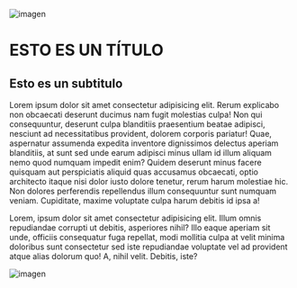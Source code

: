 ![imagen](https://user-images.githubusercontent.com/114317702/200149174-30187b07-b560-47b9-af94-0007893055ce.png)
<h1>ESTO ES UN TÍTULO</h1>
<h2>Esto es un subtitulo</h2>
<p>Lorem ipsum dolor sit amet consectetur adipisicing elit. Rerum explicabo non obcaecati deserunt ducimus nam fugit molestias culpa! Non qui consequuntur, deserunt culpa blanditiis praesentium beatae adipisci, nesciunt ad necessitatibus provident, dolorem corporis pariatur! Quae, aspernatur assumenda expedita inventore dignissimos delectus aperiam blanditiis, at sunt sed unde earum adipisci minus ullam id illum aliquam nemo quod numquam impedit enim? Quidem deserunt minus facere quisquam aut perspiciatis aliquid quas accusamus obcaecati, optio architecto itaque nisi dolor iusto dolore tenetur, rerum harum molestiae hic. Non dolores perferendis repellendus illum consequuntur sunt numquam veniam. Cupiditate, maxime voluptate culpa harum debitis id ipsa a!</p>
<p>Lorem, ipsum dolor sit amet consectetur adipisicing elit. Illum omnis repudiandae corrupti ut debitis, asperiores nihil? Illo eaque aperiam sit unde, officiis consequatur fuga repellat, modi mollitia culpa at velit minima doloribus sunt consectetur sed iste repudiandae voluptate vel ad provident atque alias dolorum quo! A, nihil velit. Debitis, iste?</p>

![imagen](https://user-images.githubusercontent.com/114317702/200149223-8ffde9ed-6592-47bf-a410-bb30c645f179.png)
